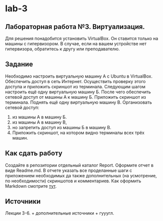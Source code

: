 # lab-3

## Лабораторная работа №3. Виртуализация.

Для решения понадобится установить VirtualBox. Он ставится только на машины с гипервизором. В случае, если на вашем устройстве нет гипервизора, обратитесь к 
другу или преподавателю.

## Задание

Необходимо настроить виртуальную машину А с Ubuntu в VirtualBox.
Обеспечить доступ в сеть Интернет. Осуществить проверку этого доступа и приложить скриншот из терминала.
Следующим шагом настроить ещё одну виртуальную машину Б.
После чего обеспечить сетевой доступ от машины А к машину Б. Приложить скриншот из терминала.
Поднять ещё одну виртуальную машину В. Организовать сетевой доступ:

1. из машины А в машину Б.
2. из машины А в машину В,
3. но запретить доступ из машины Б в машину В.
4. Приложить скриншот, на котором видно терминалы всех трёх машин.

## Как сдать работу

Создайте в репозитории отдельный каталог Report. Оформите отчет в виде Readme.md. В отчете указать все проделанные шаги с приложением необходимых да также дополнительных (на усмотрение, по необходимости) скриншотов и комментариев. 
Как оформить Markdown смотрите [тут](https://docs.github.com/en/get-started/writing-on-github/getting-started-with-writing-and-formatting-on-github/basic-writing-and-formatting-syntax).

## Источники

Лекции 3-6. + дополнительные источники + гууугл.